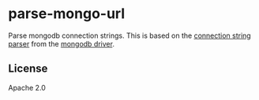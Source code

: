 parse-mongo-url
===============

Parse mongodb connection strings. This is based on the 
[connection string parser](https://github.com/mongodb/node-mongodb-native/blob/2.0/lib/url_parser.js) 
from the [mongodb driver](https://github.com/mongodb/node-mongodb-native).

License
-------

Apache 2.0
